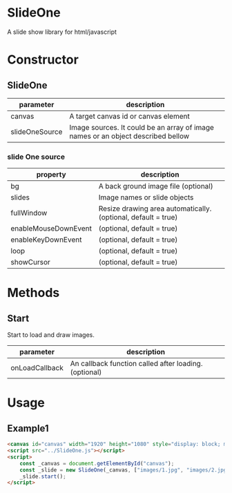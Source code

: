 # SlideOne

A slide show library for html/javascript

# Constructor

## SlideOne

| parameter | description |
|--|--|
| canvas | A target canvas id or canvas element |
| slideOneSource | Image sources. It could be an array of image names or an object described bellow |

### slide One source

| property | description |
|--|--|
| bg | A back ground image file (optional) |
| slides | Image names or slide objects |
| fullWindow | Resize drawing area automatically. (optional, default = true) |
| enableMouseDownEvent | (optional, default = true) |
| enableKeyDownEvent | (optional, default = true) |
| loop | (optional, default = true) |
| showCursor | (optional, default = true) |


# Methods

## Start

Start to load and draw images.

| parameter | description |
|--|--|
| onLoadCallback | An callback function called after loading. (optional) |


# Usage

## Example1

```html
<canvas id="canvas" width="1920" height="1080" style="display: block; margin: auto;  position: absolute; top:50%; left:50%; transform: translate(-50%, -50%);"></canvas>
<script src="../SlideOne.js"></script>
<script>
    const _canvas = document.getElementById("canvas");
    const _slide = new SlideOne(_canvas, ["images/1.jpg", "images/2.jpg", "images/3.jpg", "images/4.jpg"]);
    _slide.start();
</script>
```

